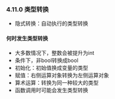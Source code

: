 ### 4.11.0 类型转换

* 隐式转换：自动执行的类型转换

#### 何时发生类型转换
* 大多数情况下，整数会被提升为int
* 条件下，非bool转换成bool
* 初始化：初始值换成变量的类型
* 赋值：右侧运算对象转换为左侧运算对象
* 算术运算：转换为同一种较大的类型
* 函数调用时可能会发生类型转换